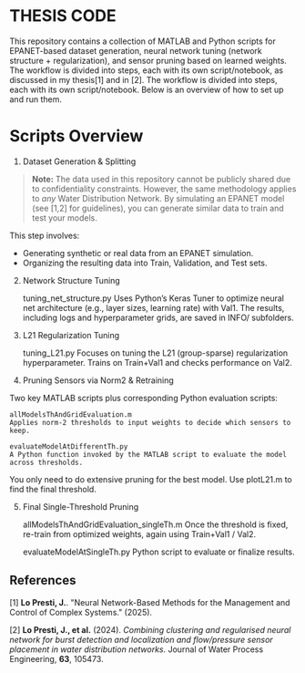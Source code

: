 # THESIS CODE
This repository contains a collection of MATLAB and Python scripts for EPANET-based dataset generation, neural network tuning (network structure + regularization), and sensor pruning based on learned weights. The workflow is divided into steps, each with its own script/notebook, as discussed in my thesis[1] and in [2].
The workflow is divided into steps, each with its own script/notebook. Below is an overview of how to set up and run them.

# Scripts Overview
1. Dataset Generation & Splitting
> **Note:** The data used in this repository cannot be publicly shared due to confidentiality constraints. However, the same methodology applies to *any* Water Distribution Network. By simulating an EPANET model (see [1,2] for guidelines), you can generate similar data to train and test your models.

This step involves:
- Generating synthetic or real data from an EPANET simulation.
- Organizing the resulting data into Train, Validation, and Test sets.

2. Network Structure Tuning

    tuning_net_structure.py
    Uses Python’s Keras Tuner to optimize neural net architecture (e.g., layer sizes, learning rate) with Val1.
    The results, including logs and hyperparameter grids, are saved in INFO/ subfolders.

3. L21 Regularization Tuning

    tuning_L21.py
    Focuses on tuning the L21 (group-sparse) regularization hyperparameter. Trains on Train+Val1 and checks performance on Val2.

4. Pruning Sensors via Norm2 & Retraining

Two key MATLAB scripts plus corresponding Python evaluation scripts:

    allModelsThAndGridEvaluation.m
    Applies norm-2 thresholds to input weights to decide which sensors to keep.

    evaluateModelAtDifferentTh.py
    A Python function invoked by the MATLAB script to evaluate the model across thresholds.

You only need to do extensive pruning for the best model. Use plotL21.m to find the final threshold.

5. Final Single-Threshold Pruning

    allModelsThAndGridEvaluation_singleTh.m
    Once the threshold is fixed, re-train from optimized weights, again using Train+Val1 / Val2.

    evaluateModelAtSingleTh.py
    Python script to evaluate or finalize results.

## References
[1] **Lo Presti, J.**. "Neural Network-Based Methods for the Management and Control of Complex Systems." (2025).

[2] **Lo Presti, J., et al.** (2024). *Combining clustering and regularised neural network for burst detection and localization and flow/pressure sensor placement in water distribution networks.* Journal of Water Process Engineering, **63**, 105473.
